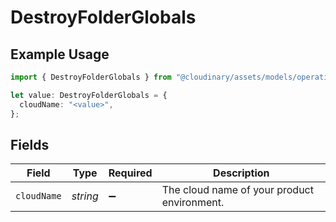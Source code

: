 # DestroyFolderGlobals

## Example Usage

```typescript
import { DestroyFolderGlobals } from "@cloudinary/assets/models/operations";

let value: DestroyFolderGlobals = {
  cloudName: "<value>",
};
```

## Fields

| Field                                       | Type                                        | Required                                    | Description                                 |
| ------------------------------------------- | ------------------------------------------- | ------------------------------------------- | ------------------------------------------- |
| `cloudName`                                 | *string*                                    | :heavy_minus_sign:                          | The cloud name of your product environment. |